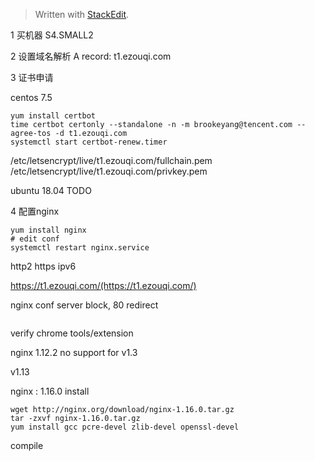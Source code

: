 


> Written with [StackEdit](https://stackedit.io/).


1 买机器
S4.SMALL2

2 设置域名解析
A record: t1.ezouqi.com

3 证书申请

centos 7.5
```
yum install certbot
time certbot certonly --standalone -n -m brookeyang@tencent.com --agree-tos -d t1.ezouqi.com
systemctl start certbot-renew.timer
```
/etc/letsencrypt/live/t1.ezouqi.com/fullchain.pem
/etc/letsencrypt/live/t1.ezouqi.com/privkey.pem


ubuntu 18.04
TODO

4 配置nginx
```
yum install nginx
# edit conf
systemctl restart nginx.service
```
http2
https
ipv6

https://t1.ezouqi.com/(https://t1.ezouqi.com/)

nginx conf server block, 80 redirect
```
```

verify chrome tools/extension

nginx 1.12.2 no support for v1.3

v1.13


nginx : 1.16.0 install
```
wget http://nginx.org/download/nginx-1.16.0.tar.gz
tar -zxvf nginx-1.16.0.tar.gz
yum install gcc pcre-devel zlib-devel openssl-devel
```
compile
<!--stackedit_data:
eyJoaXN0b3J5IjpbLTIxNTg3NjY3MywtMTk1NzIyNTMzMSwtMT
Y2MzMwMDY0NiwyMjMwODI0NjEsMTU1NjUxOTkxMiwtODQ3MDAw
OTE2LDIxMDIyMTEyMjEsLTI2NzY5NTU2OF19
-->